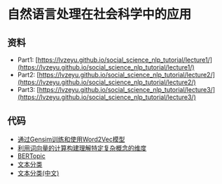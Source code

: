 # 自然语言处理在社会科学中的应用

## 资料
- Part1: [https://lvzeyu.github.io/social_science_nlp_tutorial/lecture1/](https://lvzeyu.github.io/social_science_nlp_tutorial/lecture1/)
- Part2: [https://lvzeyu.github.io/social_science_nlp_tutorial/lecture2/](https://lvzeyu.github.io/social_science_nlp_tutorial/lecture2/)
- Part3: [https://lvzeyu.github.io/social_science_nlp_tutorial/lecture3/](https://lvzeyu.github.io/social_science_nlp_tutorial/lecture3/)

## 代码

- [通过Gensim训练和使用Word2Vec模型](https://colab.research.google.com/github/lvzeyu/social_science_nlp_tutorial/blob/main/Code/gensim.ipynb)
- [利用词向量的计算构建理解特定复杂概念的维度](https://colab.research.google.com/github/lvzeyu/social_science_nlp_tutorial/blob/main/Code/Kozlowski.ipynb)
- [BERTopic](https://colab.research.google.com/github/lvzeyu/social_science_nlp_tutorial/blob/main/Code/bert_topic.ipynb)
- [文本分类](https://colab.research.google.com/github/lvzeyu/social_science_nlp_tutorial/blob/main/Code/bert_sentiment.ipynb)
- [文本分类(中文)](https://colab.research.google.com/github/lvzeyu/social_science_nlp_tutorial/blob/main/Code/bert_sentiment_chinese.ipynb)